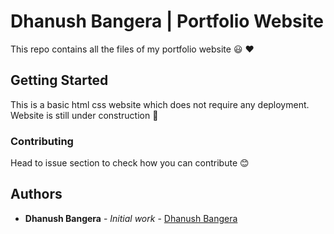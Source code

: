 # Dhanush Bangera | Portfolio Website

This repo contains all the files of my portfolio website :smiley: :heart:

## Getting Started

This is a basic html css website which does not require any deployment. Website is still under construction :construction:

### Contributing

Head to issue section to check how you can contribute :blush:


## Authors

* **Dhanush Bangera** - *Initial work* - [Dhanush Bangera](https://github.com/dhanushp)


